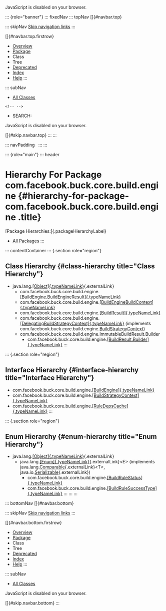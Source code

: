<div>

JavaScript is disabled on your browser.

</div>

::: {role="banner"}
::: fixedNav
::: topNav
[]{#navbar.top}

::: skipNav
[Skip navigation links](#skip.navbar.top "Skip navigation links")
:::

[]{#navbar.top.firstrow}

-   [Overview](../../../../../../index.html)
-   [Package](package-summary.html)
-   Class
-   Tree
-   [Deprecated](../../../../../../deprecated-list.html)
-   [Index](../../../../../../index-all.html)
-   [Help](../../../../../../help-doc.html)
:::

::: subNav
-   [All Classes](../../../../../../allclasses.html)

```{=html}
<!-- -->
```
-   SEARCH:

<div>

<div>

JavaScript is disabled on your browser.

</div>

</div>

[]{#skip.navbar.top}
:::
:::

::: navPadding
 
:::
:::

::: {role="main"}
::: header
# Hierarchy For Package com.facebook.buck.core.build.engine {#hierarchy-for-package-com.facebook.buck.core.build.engine .title}

[Package Hierarchies:]{.packageHierarchyLabel}

-   [All Packages](../../../../../../overview-tree.html)
:::

::: contentContainer
::: {.section role="region"}
## Class Hierarchy {#class-hierarchy title="Class Hierarchy"}

-   java.lang.[[Object]{.typeNameLink}](http://docs.oracle.com/javase/7/docs/api/java/lang/Object.html?is-external=true "class or interface in java.lang"){.externalLink}
    -   com.facebook.buck.core.build.engine.[[BuildEngine.BuildEngineResult]{.typeNameLink}](BuildEngine.BuildEngineResult.html "class in com.facebook.buck.core.build.engine")
    -   com.facebook.buck.core.build.engine.[[BuildEngineBuildContext]{.typeNameLink}](BuildEngineBuildContext.html "class in com.facebook.buck.core.build.engine")
    -   com.facebook.buck.core.build.engine.[[BuildResult]{.typeNameLink}](BuildResult.html "class in com.facebook.buck.core.build.engine")
    -   com.facebook.buck.core.build.engine.[[DelegatingBuildStrategyContext]{.typeNameLink}](DelegatingBuildStrategyContext.html "class in com.facebook.buck.core.build.engine")
        (implements
        com.facebook.buck.core.build.engine.[BuildStrategyContext](BuildStrategyContext.html "interface in com.facebook.buck.core.build.engine"))
    -   com.facebook.buck.core.build.engine.ImmutableBuildResult.Builder
        -   com.facebook.buck.core.build.engine.[[BuildResult.Builder]{.typeNameLink}](BuildResult.Builder.html "class in com.facebook.buck.core.build.engine")
:::

::: {.section role="region"}
## Interface Hierarchy {#interface-hierarchy title="Interface Hierarchy"}

-   com.facebook.buck.core.build.engine.[[BuildEngine]{.typeNameLink}](BuildEngine.html "interface in com.facebook.buck.core.build.engine")
-   com.facebook.buck.core.build.engine.[[BuildStrategyContext]{.typeNameLink}](BuildStrategyContext.html "interface in com.facebook.buck.core.build.engine")
-   com.facebook.buck.core.build.engine.[[RuleDepsCache]{.typeNameLink}](RuleDepsCache.html "interface in com.facebook.buck.core.build.engine")
:::

::: {.section role="region"}
## Enum Hierarchy {#enum-hierarchy title="Enum Hierarchy"}

-   java.lang.[[Object]{.typeNameLink}](http://docs.oracle.com/javase/7/docs/api/java/lang/Object.html?is-external=true "class or interface in java.lang"){.externalLink}
    -   java.lang.[[Enum]{.typeNameLink}](http://docs.oracle.com/javase/7/docs/api/java/lang/Enum.html?is-external=true "class or interface in java.lang"){.externalLink}\<E\>
        (implements
        java.lang.[Comparable](http://docs.oracle.com/javase/7/docs/api/java/lang/Comparable.html?is-external=true "class or interface in java.lang"){.externalLink}\<T\>,
        java.io.[Serializable](http://docs.oracle.com/javase/7/docs/api/java/io/Serializable.html?is-external=true "class or interface in java.io"){.externalLink})
        -   com.facebook.buck.core.build.engine.[[BuildRuleStatus]{.typeNameLink}](BuildRuleStatus.html "enum in com.facebook.buck.core.build.engine")
        -   com.facebook.buck.core.build.engine.[[BuildRuleSuccessType]{.typeNameLink}](BuildRuleSuccessType.html "enum in com.facebook.buck.core.build.engine")
:::
:::
:::

::: bottomNav
[]{#navbar.bottom}

::: skipNav
[Skip navigation links](#skip.navbar.bottom "Skip navigation links")
:::

[]{#navbar.bottom.firstrow}

-   [Overview](../../../../../../index.html)
-   [Package](package-summary.html)
-   Class
-   Tree
-   [Deprecated](../../../../../../deprecated-list.html)
-   [Index](../../../../../../index-all.html)
-   [Help](../../../../../../help-doc.html)
:::

::: subNav
-   [All Classes](../../../../../../allclasses.html)

<div>

<div>

JavaScript is disabled on your browser.

</div>

</div>

[]{#skip.navbar.bottom}
:::
